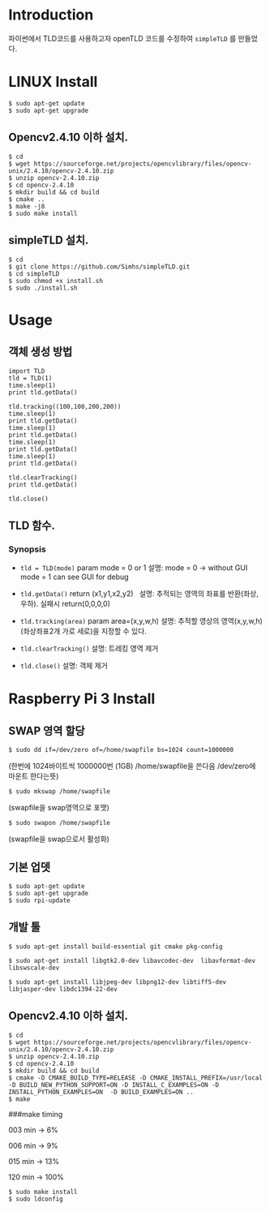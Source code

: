 # Introduction

파이썬에서 TLD코드를 사용하고자 openTLD 코드를 수정하여 `simpleTLD` 를 만들었다.

# LINUX Install 
```
$ sudo apt-get update
$ sudo apt-get upgrade
```
## Opencv2.4.10 이하 설치.
```
$ cd
$ wget https://sourceforge.net/projects/opencvlibrary/files/opencv-unix/2.4.10/opencv-2.4.10.zip
$ unzip opencv-2.4.10.zip
$ cd opencv-2.4.10
$ mkdir build && cd build
$ cmake ..
$ make -j8
$ sudo make install
```
## simpleTLD 설치.
```
$ cd 
$ git clone https://github.com/Simhs/simpleTLD.git
$ cd simpleTLD
$ sudo chmod +x install.sh
$ sudo ./install.sh
```

# Usage
## 객체 생성 방법 
```
import TLD
tld = TLD(1)
time.sleep(1)
print tld.getData()

tld.tracking((100,100,200,200))
time.sleep(1)
print tld.getData()
time.sleep(1)
print tld.getData()
time.sleep(1)
print tld.getData()
time.sleep(1)
print tld.getData()

tld.clearTracking()
print tld.getData()

tld.close()
```

## TLD 함수.
### Synopsis

* `tld = TLD(mode)` 
param mode = 0 or 1
설명: mode = 0 -> without GUI  
     mode = 1 can see GUI for debug  
     
* `tld.getData()` 
return (x1,y1,x2,y2)  
설명: 추적되는 영역의 좌표를 반환(좌상,우하). 실패시 return(0,0,0,0)

* `tld.tracking(area)` 
param area=(x,y,w,h) 
설명: 추적할 영상의 영역(x,y,w,h)(좌상좌표2개 가로 세로)을 지정할 수 있다.

* `tld.clearTracking()`
설명: 트레킹 영역 제거

* `tld.close()`
설명: 객체 제거


# Raspberry Pi 3 Install

## SWAP 영역 할당
`$ sudo dd if=/dev/zero of=/home/swapfile bs=1024 count=1000000`

(한번에 1024바이트씩 1000000번 (1GB) /home/swapfile을 쓴다음 /dev/zero에 마운트 한다는뜻)


`$ sudo mkswap /home/swapfile`

(swapfile을 swap영역으로 포맷)


`$ sudo swapon /home/swapfile`

(swapfile을 swap으로서 활성화)

## 기본 업뎃
```
$ sudo apt-get update
$ sudo apt-get upgrade
$ sudo rpi-update
```
## 개발 툴
`$ sudo apt-get install build-essential git cmake pkg-config`

`$ sudo apt-get install libgtk2.0-dev libavcodec-dev  libavformat-dev libswscale-dev`

`$ sudo apt-get install libjpeg-dev libpng12-dev libtiff5-dev libjasper-dev libdc1394-22-dev`

## Opencv2.4.10 이하 설치.
```
$ cd
$ wget https://sourceforge.net/projects/opencvlibrary/files/opencv-unix/2.4.10/opencv-2.4.10.zip
$ unzip opencv-2.4.10.zip
$ cd opencv-2.4.10
$ mkdir build && cd build
$ cmake -D CMAKE_BUILD_TYPE=RELEASE -D CMAKE_INSTALL_PREFIX=/usr/local -D BUILD_NEW_PYTHON_SUPPORT=ON -D INSTALL_C_EXAMPLES=ON -D INSTALL_PYTHON_EXAMPLES=ON  -D BUILD_EXAMPLES=ON ..
$ make
```
###make timing

003 min -> 6%

006 min -> 9% 

015 min -> 13% 

120 min -> 100%


```
$ sudo make install
$ sudo ldconfig
```
